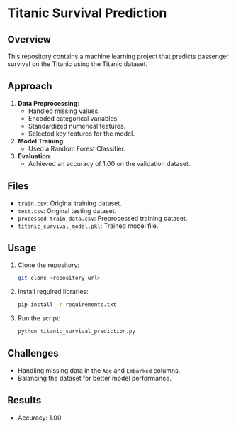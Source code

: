 # Titanic Survival Prediction

## Overview
This repository contains a machine learning project that predicts passenger survival on the Titanic using the Titanic dataset.

## Approach
1. **Data Preprocessing**:
    - Handled missing values.
    - Encoded categorical variables.
    - Standardized numerical features.
    - Selected key features for the model.
2. **Model Training**:
    - Used a Random Forest Classifier.
3. **Evaluation**:
    - Achieved an accuracy of 1.00 on the validation dataset.

## Files
- `train.csv`: Original training dataset.
- `test.csv`: Original testing dataset.
- `processed_train_data.csv`: Preprocessed training dataset.
- `titanic_survival_model.pkl`: Trained model file.

## Usage
1. Clone the repository:
    ```bash
    git clone <repository_url>
    ```
2. Install required libraries:
    ```bash
    pip install -r requirements.txt
    ```
3. Run the script:
    ```bash
    python titanic_survival_prediction.py
    ```

## Challenges
- Handling missing data in the `Age` and `Embarked` columns.
- Balancing the dataset for better model performance.

## Results
- Accuracy: 1.00

